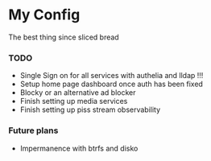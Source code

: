 # My Config
The best thing since sliced bread

### TODO
- Single Sign on for all services with authelia and lldap !!!
- Setup home page dashboard once auth has been fixed  
- Blocky or an alternative ad blocker
- Finish setting up media services
- Finish setting up piss stream observability

### Future plans
- Impermanence with btrfs and disko 